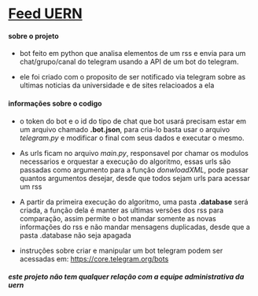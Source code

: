 # [Feed UERN](https://t.me/UERN_news)

#### sobre o projeto
- bot feito em python que analisa elementos de um rss e envia para um chat/grupo/canal do telegram usando a API
de um bot do telegram.

- ele foi criado com o proposito de ser notificado via telegram sobre as ultimas noticias da universidade e de sites relacioados a ela

#### informações sobre o codigo
- o token do bot e o id do tipo de chat que bot usará precisam estar em um arquivo chamado **.bot.json**,
para cria-lo basta usar o arquivo *telegram.py* e modificar o final com seus dados e executar o mesmo.

- As urls ficam no arquivo *main.py*, responsavel por chamar os modulos necessarios e orquestar a execução do algoritmo, essas urls são passadas como argumento para a função *donwloadXML*, pode passar quantos argumentos desejar, desde que todos sejam urls para acessar um rss

- A partir da primeira execução do algoritmo, uma pasta **.database** será criada, a função dela é manter as ultimas versões dos rss para comparação, assim permite o bot mandar somente as novas informações do rss e não mandar mensagens duplicadas, desde que a pasta .database não seja apagada

- instruções sobre criar e manipular um bot telegram podem ser acessadas em: https://core.telegram.org/bots

##### este projeto não tem qualquer relação com a equipe administrativa da uern
